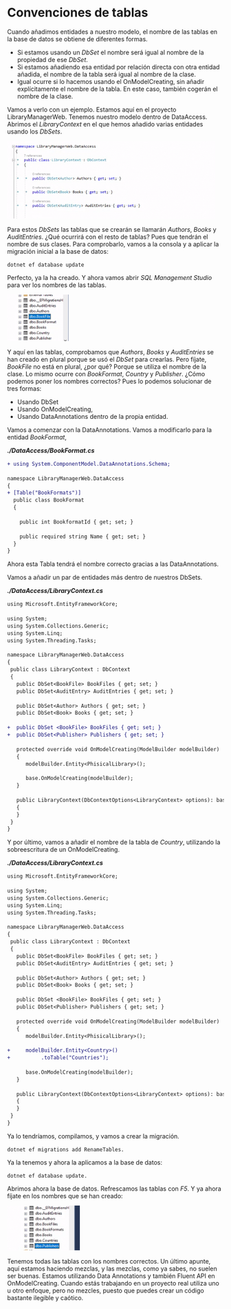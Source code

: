 # Convenciones de tablas

Cuando añadimos entidades a nuestro modelo, el nombre de las tablas en la base de datos se obtiene de diferentes formas.

- Si estamos usando un _DbSet_ el nombre será igual al nombre de la propiedad de ese _DbSet_.
- Si estamos añadiendo esa entidad por relación directa con otra entidad añadida, el nombre de la tabla será igual al nombre de la clase.
- Igual ocurre si lo hacemos usando el OnModelCreating, sin añadir explícitamente el nombre de la tabla. En este caso, también cogerán el nombre de la clase.

Vamos a verlo con un ejemplo. Estamos aquí en el proyecto LibraryManagerWeb. Tenemos nuestro modelo dentro de DataAccess. Abrimos el _LibraryContext_ en el que hemos añadido varias entidades usando los _DbSets_.

<img src="./content/library-context.png" style="zoom:80%" alt="Contexto de nuestra base de datos en c#">

Para estos _DbSets_ las tablas que se crearán se llamarán _Authors_, _Books_ y _AuditEntries_. ¿Qué ocurrirá con el resto de tablas? Pues que tendrán el nombre de sus clases. Para comprobarlo, vamos a la consola y a aplicar la migración inicial a la base de datos:

```console
dotnet ef database update
```

Perfecto, ya la ha creado. Y ahora vamos abrir _SQL Management Studio_ para ver los nombres de las tablas.

<img src="./content/tables-name-singular.png" style="zoom:80%" alt="Nombre de las tablas en SQL management studio">

Y aquí en las tablas, comprobamos que _Authors_, _Books_ y _AuditEntries_ se han creado en plural porque se usó el _DbSet_ para crearlas. Pero fíjate, _BookFile_ no está en plural, ¿por qué? Porque se utiliza el nombre de la clase. Lo mismo ocurre con _BookFormat_, _Country_ y _Publisher_. ¿Cómo podemos poner los nombres correctos? Pues lo podemos solucionar de tres formas:

- Usando DbSet
- Usando OnModelCreating,
- Usando DataAnnotations dentro de la propia entidad.

Vamos a comenzar con la DataAnnotations. Vamos a modificarlo para la entidad _BookFormat_,

***./DataAccess/BookFormat.cs***

```diff
+ using System.ComponentModel.DataAnnotations.Schema;

namespace LibraryManagerWeb.DataAccess
{
+ [Table("BookFormats")]
  public class BookFormat
  {

    public int BookformatId { get; set; }

    public required string Name { get; set; }
  }
}
```

Ahora esta Tabla tendrá el nombre correcto gracias a las DataAnnotations.

Vamos a añadir un par de entidades más dentro de nuestros DbSets. 

***./DataAccess/LibraryContext.cs***

```diff
using Microsoft.EntityFrameworkCore;

using System;
using System.Collections.Generic;
using System.Linq;
using System.Threading.Tasks;

namespace LibraryManagerWeb.DataAccess
{
 public class LibraryContext : DbContext
 {
   public DbSet<BookFile> BookFiles { get; set; }
   public DbSet<AuditEntry> AuditEntries { get; set; }

   public DbSet<Author> Authors { get; set; }
   public DbSet<Book> Books { get; set; }

+  public DbSet <BookFile> BookFiles { get; set; } 
+  public DbSet<Publisher> Publishers { get; set; }

   protected override void OnModelCreating(ModelBuilder modelBuilder)
   {
      modelBuilder.Entity<PhisicalLibrary>();

      base.OnModelCreating(modelBuilder); 
   }

   public LibraryContext(DbContextOptions<LibraryContext> options): base(options)
   {
   }
 }
}
```

Y por último, vamos a añadir el nombre de la tabla de _Country_, utilizando la sobreescritura de un OnModelCreating.

***./DataAccess/LibraryContext.cs***

```diff
using Microsoft.EntityFrameworkCore;

using System;
using System.Collections.Generic;
using System.Linq;
using System.Threading.Tasks;

namespace LibraryManagerWeb.DataAccess
{
 public class LibraryContext : DbContext
 {
   public DbSet<BookFile> BookFiles { get; set; }
   public DbSet<AuditEntry> AuditEntries { get; set; }

   public DbSet<Author> Authors { get; set; }
   public DbSet<Book> Books { get; set; }

   public DbSet <BookFile> BookFiles { get; set; } 
   public DbSet<Publisher> Publishers { get; set; }

   protected override void OnModelCreating(ModelBuilder modelBuilder)
   {
      modelBuilder.Entity<PhisicalLibrary>();

+     modelBuilder.Entity<Country>()
+          .toTable("Countries");

      base.OnModelCreating(modelBuilder); 
   }

   public LibraryContext(DbContextOptions<LibraryContext> options): base(options)
   {
   }
 }
}
```

Ya lo tendríamos, compilamos, y vamos a crear la migración.

```console
dotnet ef migrations add RenameTables.
```

Ya la tenemos y ahora la aplicamos a la base de datos:

```console
dotnet ef database update. 
```

Abrimos ahora la base de datos. Refrescamos las tablas con _F5_. Y ya ahora fíjate en los nombres que se han creado:

<img src="./content/tables-name-plural.png" style="zoom:80%" alt="TAblas con los nombres modificados en la interfaz de SQL Management Studio.">

Tenemos todas las tablas con los nombres correctos. Un último apunte, aquí estamos haciendo mezclas, y las mezclas, como ya sabes, no suelen ser buenas. Estamos utilizando Data Annotations y también Fluent API en OnModelCreating. Cuando estás trabajando en un proyecto real utiliza uno u otro enfoque, pero no mezcles, puesto que puedes crear un código bastante ilegible y caótico.
